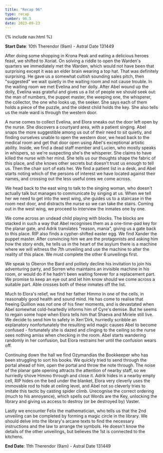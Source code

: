 ```yaml
---
title: "Recap 96"
type: recap
number: 96.5
date: 2023-09-23
---
```


{% include nav.html %}

**Start Date**: 10th Therendor (9am) - Astral Date 131449

After doing some shopping in Krona Peak and eating a delicious heroes feast, we shifted to Xoriat. On solving a riddle to open the Warden's quarters we immediately met the Warden, which would not have been that surprising except it was an elder brain wearing a top hat. That was definitely surprising. He gave us a somewhat cultish sounding sales pitch, then "suggested" we wait quietly in the waiting room and not cause trouble. In the waiting room we met Evelina and her dolly. After Abel wound up the dolly, Evelina was grateful and gives us a list of people we should seek out: the man of numbers, the puppet master, the weeping one, the whisperer, the collector, the one who looks up, the seeker. She says each of them holds a piece of the puzzle, and the oldest child holds the key. She also tells us the male ward is through the western door.

A nurse comes to collect Evelina, and Elora sneaks out the door left open by the nurse. She discovers a courtyard area, with a patient singing. Abel snaps the more suggestible among us out of their need to sit quietly, and finding ourselves unable to open the western door, we head back to the medical room and get that door open using Abel's exceptional artistic ability. Inside, we find a dead staff member and Lucien, who mostly speaks in whispers, so we're suspecting she's the whisperer. She claims to have killed the nurse with her mind. She tells us our thoughts shape the fabric of this place, and she knows other secrets but doesn't trust us enough to tell us. Then the chair sort of eats her. We find a patient list in a desk, and Abel starts noting which of the persons of interest we have located against their names, and crossing out the less useful ones we come across.

We head back to the east wing to talk to the singing woman, who doesn't actually talk but manages to communicate by singing at us. When we tell her we need to get into the west wing, she guides us to a staircase in the room next door, and distracts the nurse so we can take the stairs. Coming out in the west wing, we proceed to interview the inmates one by one.

We come across an undead child playing with blocks. The blocks are stacked in such a way that Abel recognises them as a one-time-pad key for the planar gate, and Adrik translates "reason, mania", giving us a gate back to this place. RIP also finds a cypher-shifted easter egg.
We find Xander the puppet master. After convincing him we are the protagonists and asking him how the story ends, he tells us in the heart of the asylum there is a machine where we will witness the 7th unveiling and use the machine to alter the reality of this place. We must complete the other 6 unveilings first.

We speak to Oberon the Bard and politely decline his invitation to join his adventuring party, and Sorren who maintains an invisible machine in his room, or would do if he hadn't been waiting forever for a replacement part. We promise to keep an eye out and let him know should we come across a suitable part. Able crosses both of these inmates off the list.

Much to Elora's relief, we find her father Himmo in one of the cells, in reasonably good health and sound mind. He has come to realise that freeing Quillion was not one of his finer moments, and is devastated when Abel somewhat cold-heartedly informs him of Cyre's demise. But he seems to regain some hope when Elora tells him that Shaeva and Miriele still live. We decide to send him to safety in Xen'Dirk, hurriedly scribble an explanatory nonfortunately the resulting wild magic causes Abel to become confused - fortunately she is dazed and clinging to the ceiling so the nurse sees nothing amiss when checking in the room. Abel starts wandering randomly in her confusion, but Elora restrains her until the confusion wears off.

Continuing down the hall we find Ozymandias the Bookkeeper who has been struggling to sort his books. We quickly tried to send through the portal ahead of him, open the portal and throw the note through. The noise of the planar gate opening attracts the attention of nearby staff, so we hurriedly shove Himmo through and close it. Adrik hides in a nearby empty cell, RIP hides on the bed under the blanket, Elora very cleverly uses the immovable rod to hide at ceiling level, and Abel not so cleverly tries to imitate this tactic by casting spider climb. Urecognise the correct ordering (much to his annoyance), which spells out Words are the Key, unlocking the library and giving us access to destroy (or be destroyed by) Vaster.

Lastly we encounter Felix the mathematician, who tells us that the 2nd unveiling can be completed by forming a magic circle in the library. We should delve into the library's arcane texts to find the necessary instructions and the law to arrange the symbols. He doesn't know the details of the other unveilings, but believes the 1st is connected to the kitchens.

**End Date**: 11th Therendor (9am) - Astral Date 131449

